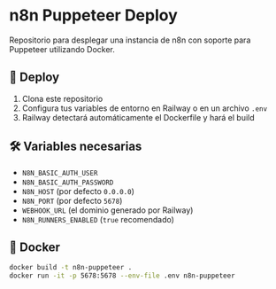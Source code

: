 # n8n Puppeteer Deploy

Repositorio para desplegar una instancia de n8n con soporte para Puppeteer utilizando Docker.

## 🚀 Deploy

1. Clona este repositorio
2. Configura tus variables de entorno en Railway o en un archivo `.env`
3. Railway detectará automáticamente el Dockerfile y hará el build

## 🛠 Variables necesarias

- `N8N_BASIC_AUTH_USER`
- `N8N_BASIC_AUTH_PASSWORD`
- `N8N_HOST` (por defecto `0.0.0.0`)
- `N8N_PORT` (por defecto `5678`)
- `WEBHOOK_URL` (el dominio generado por Railway)
- `N8N_RUNNERS_ENABLED` (`true` recomendado)

## 🐳 Docker

```bash
docker build -t n8n-puppeteer .
docker run -it -p 5678:5678 --env-file .env n8n-puppeteer
```
